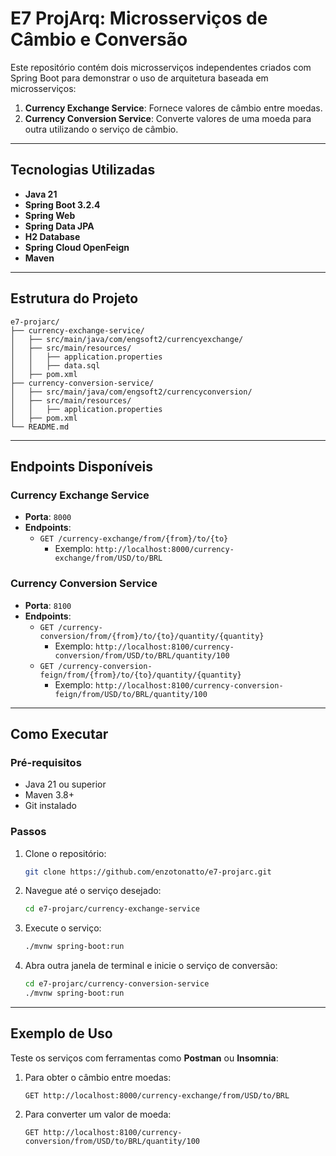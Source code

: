 # **E7 ProjArq: Microsserviços de Câmbio e Conversão**

Este repositório contém dois microsserviços independentes criados com Spring Boot para demonstrar o uso de arquitetura baseada em microsserviços:

1. **Currency Exchange Service**: Fornece valores de câmbio entre moedas.
2. **Currency Conversion Service**: Converte valores de uma moeda para outra utilizando o serviço de câmbio.

---

## **Tecnologias Utilizadas**
- **Java 21**
- **Spring Boot 3.2.4**
- **Spring Web**
- **Spring Data JPA**
- **H2 Database**
- **Spring Cloud OpenFeign**
- **Maven**

---

## **Estrutura do Projeto**
```
e7-projarc/
├── currency-exchange-service/
│   ├── src/main/java/com/engsoft2/currencyexchange/
│   ├── src/main/resources/
│   │   ├── application.properties
│   │   ├── data.sql
│   ├── pom.xml
├── currency-conversion-service/
│   ├── src/main/java/com/engsoft2/currencyconversion/
│   ├── src/main/resources/
│   │   ├── application.properties
│   ├── pom.xml
└── README.md
```

---

## **Endpoints Disponíveis**

### **Currency Exchange Service**
- **Porta**: `8000`
- **Endpoints**:
  - `GET /currency-exchange/from/{from}/to/{to}`
    - Exemplo: `http://localhost:8000/currency-exchange/from/USD/to/BRL`

### **Currency Conversion Service**
- **Porta**: `8100`
- **Endpoints**:
  - `GET /currency-conversion/from/{from}/to/{to}/quantity/{quantity}`
    - Exemplo: `http://localhost:8100/currency-conversion/from/USD/to/BRL/quantity/100`
  - `GET /currency-conversion-feign/from/{from}/to/{to}/quantity/{quantity}`
    - Exemplo: `http://localhost:8100/currency-conversion-feign/from/USD/to/BRL/quantity/100`

---

## **Como Executar**

### **Pré-requisitos**
- Java 21 ou superior
- Maven 3.8+
- Git instalado

### **Passos**
1. Clone o repositório:
   ```bash
   git clone https://github.com/enzotonatto/e7-projarc.git
   ```
2. Navegue até o serviço desejado:
   ```bash
   cd e7-projarc/currency-exchange-service
   ```
3. Execute o serviço:
   ```bash
   ./mvnw spring-boot:run
   ```
4. Abra outra janela de terminal e inicie o serviço de conversão:
   ```bash
   cd e7-projarc/currency-conversion-service
   ./mvnw spring-boot:run
   ```

---

## **Exemplo de Uso**
Teste os serviços com ferramentas como **Postman** ou **Insomnia**:
1. Para obter o câmbio entre moedas:
   ```http
   GET http://localhost:8000/currency-exchange/from/USD/to/BRL
   ```
2. Para converter um valor de moeda:
   ```http
   GET http://localhost:8100/currency-conversion/from/USD/to/BRL/quantity/100
   ```
